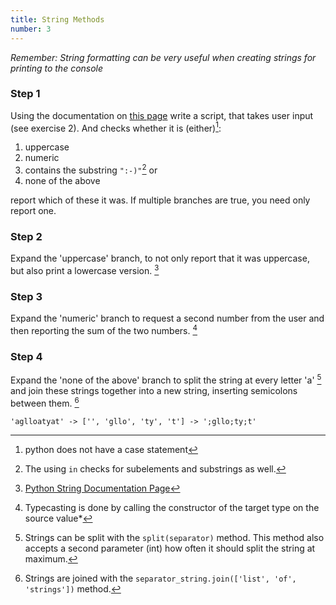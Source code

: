 ```yaml
---
title: String Methods
number: 3
---
```


*Remember: String formatting can be very useful when creating strings for printing to the console*

### Step 1

Using the documentation on [this page](https://docs.python.org/3/library/stdtypes.html#string-methods) write a script, that takes user input (see exercise 2).
And checks whether it is (either)[^case]:

1. uppercase
2. numeric
3. contains the substring `":-)"`[^substring] or
4. none of the above

report which of these it was. If multiple branches are true, you need only report one.

[^substring]:
	The using `in` checks for subelements and substrings as well.


[^case]:
	python does not have a case statement


### Step 2

Expand the 'uppercase' branch, to not only report that it was uppercase, but also print a lowercase version. [^docpage]

[^docpage]:
	[Python String Documentation Page](https://docs.python.org/3/library/stdtypes.html#string-methods)

### Step 3

Expand the 'numeric' branch to request a second number from the user and then reporting the sum of the two numbers. [^typecasting]

[^typecasting]:
	Typecasting is done by calling the constructor of the target type on the source value*

### Step 4

Expand the 'none of the above' branch to split the string at every letter 'a' [^string_splitting] and join these strings together into a new string, inserting semicolons between them. [^string_join]

`'aglloatyat' -> ['', 'gllo', 'ty', 't'] -> ';gllo;ty;t'`

[^string_splitting]:
	Strings can be split with the `split(separator)` method. This method also accepts a second parameter (int) how often it should split the string at maximum.

[^string_join]:
	Strings are joined with the `separator_string.join(['list', 'of', 'strings'])` method.
